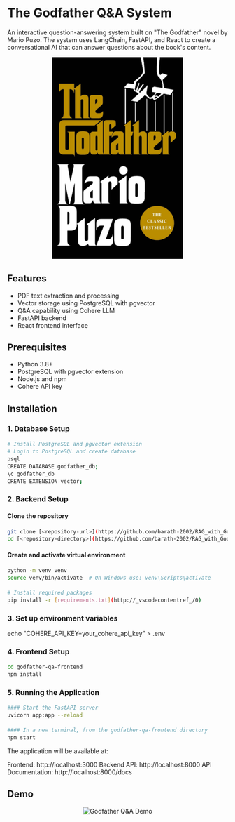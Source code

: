 # The Godfather Q&A System

An interactive question-answering system built on "The Godfather" novel by Mario Puzo. The system uses LangChain, FastAPI, and React to create a conversational AI that can answer questions about the book's content.

<div align="center">
  <img src="Cover.jpg" alt="The Godfather Book Cover" width="300"/>
</div>

## Features

- PDF text extraction and processing
- Vector storage using PostgreSQL with pgvector
- Q&A capability using Cohere LLM
- FastAPI backend
- React frontend interface

## Prerequisites

- Python 3.8+
- PostgreSQL with pgvector extension
- Node.js and npm
- Cohere API key

## Installation

### 1. Database Setup

```bash
# Install PostgreSQL and pgvector extension
# Login to PostgreSQL and create database
psql
CREATE DATABASE godfather_db;
\c godfather_db
CREATE EXTENSION vector;
```

### 2. Backend Setup

#### Clone the repository
```bash
git clone [<repository-url>](https://github.com/barath-2002/RAG_with_Godfather.git)
cd [<repository-directory>](https://github.com/barath-2002/RAG_with_Godfather.git)
```

#### Create and activate virtual environment
```bash
python -m venv venv
source venv/bin/activate  # On Windows use: venv\Scripts\activate

# Install required packages
pip install -r [requirements.txt](http://_vscodecontentref_/0)
```

### 3. Set up environment variables
echo "COHERE_API_KEY=your_cohere_api_key" > .env


### 4. Frontend Setup
```bash
cd godfather-qa-frontend
npm install
```


### 5. Running the Application
```bash
#### Start the FastAPI server
uvicorn app:app --reload

#### In a new terminal, from the godfather-qa-frontend directory
npm start
```

The application will be available at:

Frontend: http://localhost:3000
Backend API: http://localhost:8000
API Documentation: http://localhost:8000/docs

## Demo

<div align="center">
  <img src="Demo_video.gif" alt="Godfather Q&A Demo" width="800"/>
</div>